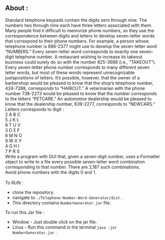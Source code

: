 ## About :
Standard telephone keypads contain the digits zero through nine. The numbers two through nine each have three 
letters associated with them. Many people find it difficult to memorize phone numbers, so they use the correspondence
between digits and letters to develop seven-letter words that correspond to their phone numbers. For example, a person
whose telephone number is 686-2377 might use to develop the seven-letter word “NUMBERS.” Every seven-letter word 
corresponds to exactly one seven-digit telephone number. A restaurant wishing to increase its takeout business could 
surely do so with the number 825-3688 (i.e., “TAKEOUT”).<br>
Every seven-letter phone number corresponds to many different seven letter words, but most of these words represent unrecognizable juxtapositions of letters. It’s possible, 
however, that the owner of a barbershop would be pleased to know that the shop’s telephone number, 424-7288, corresponds
to “HAIRCUT.” A veterinarian with the phone number 738-2273 would be pleased to know that the number corresponds to the
letters “PETCARE.” An automotive dealership would be pleased to know that the dealership number, 639-2277, corresponds
to “NEWCARS.”<br>
Letters corresponds to digit :<br>
2 A B C<br>
5 J K L<br> 
8 T U V<br> 
3 D E F<br> 
6 M N O<br> 
9 W X Y<br> 
4 G H I<br> 
7 P R S<br> 
Write a program with GUI that, given a seven-digit number, uses a Formatter object to write to a file every possible seven-letter
word combination corresponding to that number. There are 2,187 such combinations.<br>
Avoid phone numbers with the digits 0 and 1.
<br>
<br>
To RUN :
+ clone the repository.
+ navigate to `./Telephone-Number-Word-Generator/dist` .
+ This directory contains `NumberGenerator.jar` file.

To run this Jar file :
+ Window - Just double click on the jar file.
+ Linux - Run this command in the terminal `java -jar NumberGenerator.jar` .
